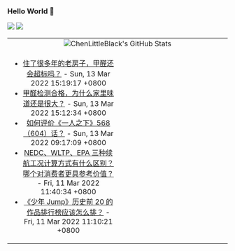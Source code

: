 ### Hello World 👋

[![](https://img.shields.io/badge/@ChenLittleBlack-1a6c81?style=flat&logo=java&logoColor=1a6c81&label=Java&colorA=ffffff)](https://www.java.com/)
[![](https://img.shields.io/badge/@ChenLittleBlack-41b883?style=flat&logo=vuedotjs&logoColor=41b883&label=Vue&colorA=ffffff)](https://cn.vuejs.org/)

<table>
<tr>
<td colspan="2" style="text-align: center;">
<img alt="ChenLittleBlack's GitHub Stats" src="https://github-readme-stats.vercel.app/api?username=ChenLittleBlack&show_icons=true&icon_color=CE1D2D&text_color=718096&bg_color=ffffff&hide_title=true" />
</td>
</tr>
<tr>
<td align="center" valign="middle">

<!-- START_SECTION:blog -->
* <a href='http://www.zhihu.com/question/519981421/answer/2383109294?utm_campaign=rss&utm_medium=rss&utm_source=rss&utm_content=title' target='_blank'>住了很多年的老房子，甲醛还会超标吗？</a> - Sun, 13 Mar 2022 15:19:17 +0800
* <a href='http://www.zhihu.com/question/520421245/answer/2385985760?utm_campaign=rss&utm_medium=rss&utm_source=rss&utm_content=title' target='_blank'>甲醛检测合格，为什么家里味道还是很大？</a> - Sun, 13 Mar 2022 15:12:34 +0800
* <a href='http://www.zhihu.com/question/521226875/answer/2384218547?utm_campaign=rss&utm_medium=rss&utm_source=rss&utm_content=title' target='_blank'>如何评价《一人之下》568（604）话？</a> - Sun, 13 Mar 2022 09:17:09 +0800
* <a href='http://www.zhihu.com/question/520432531/answer/2384107159?utm_campaign=rss&utm_medium=rss&utm_source=rss&utm_content=title' target='_blank'>NEDC、WLTP、EPA 三种续航工况计算方式有什么区别？哪个对消费者更具参考价值？</a> - Fri, 11 Mar 2022 11:40:34 +0800
* <a href='http://www.zhihu.com/question/520027181/answer/2375181576?utm_campaign=rss&utm_medium=rss&utm_source=rss&utm_content=title' target='_blank'>《少年 Jump》历史前 20 的作品排行榜应该怎么排？</a> - Fri, 11 Mar 2022 11:10:21 +0800
<!-- END_SECTION:blog -->

</td>
<td valign="middle" width="50%">

<!-- START_SECTION:douban -->

<!-- END_SECTION:douban -->

</td>
</tr>
</table>
